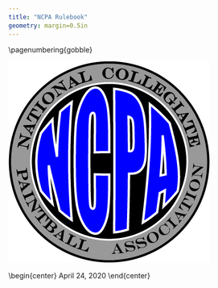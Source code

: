 ```yaml
---
title: "NCPA Rulebook"
geometry: margin=0.5in
---
```

\pagenumbering{gobble}

![NCPA Logo](./assets/ncpalogo.png)

\begin{center}
April 24, 2020
\end{center}

